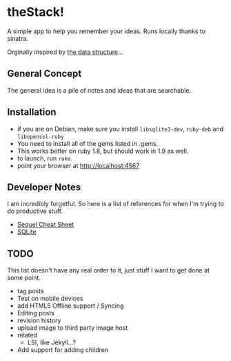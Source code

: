 # theStack!

A simple app to help you remember your ideas. Runs locally thanks to sinatra.

Orginally inspired by [the data structure][1]...

## General Concept

The general idea is a pile of notes and ideas that are searchable.

## Installation 

 * if you are on Debian, make sure you install `libsqlite3-dev`, `ruby-deb` and `libopenssl-ruby`
 * You need to install all of the gems listed in .gems.
 * This works better on ruby 1.8, but should work in 1.9 as well.
 * to launch, run `rake`.
 * point your browser at <http://localhost:4567>

 [1]: http://en.wikipedia.org/wiki/Stack_(data_structure)
 [2]: http://heroku.com/
 [3]: http://www.sinatrarb.com/
 [4]: http://github.com/sinatra/heroku-sinatra-app

## Developer Notes

I am incredibly forgetful. So here is a list of references for when I'm trying to do productive stuff.

 * [Sequel Cheat Sheet](http://sequel.rubyforge.org/rdoc/files/doc/cheat_sheet_rdoc.html)
 * [SQLite](http://www.sqlite.org/sqlite.html)

## TODO

This list doesn't have any real order to it, just stuff I want to get done at some point. 

 * tag posts
 * Test on mobile devices
 * add HTML5 Offline support / Syncing
 * Editing posts
 * revision history
 * upload image to third party image host
 * related
   * LSI, like Jekyll...?
 * Add support for adding children
